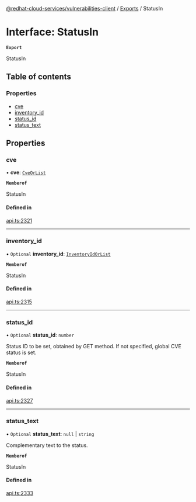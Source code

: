 [@redhat-cloud-services/vulnerabilities-client](../README.md) / [Exports](../modules.md) / StatusIn

# Interface: StatusIn

**`Export`**

StatusIn

## Table of contents

### Properties

- [cve](StatusIn.md#cve)
- [inventory\_id](StatusIn.md#inventory_id)
- [status\_id](StatusIn.md#status_id)
- [status\_text](StatusIn.md#status_text)

## Properties

### cve

• **cve**: [`CveOrList`](../modules.md#cveorlist)

**`Memberof`**

StatusIn

#### Defined in

[api.ts:2321](https://github.com/RedHatInsights/javascript-clients/blob/main/packages/vulnerabilities/api.ts#L2321)

___

### inventory\_id

• `Optional` **inventory\_id**: [`InventoryIdOrList`](../modules.md#inventoryidorlist)

**`Memberof`**

StatusIn

#### Defined in

[api.ts:2315](https://github.com/RedHatInsights/javascript-clients/blob/main/packages/vulnerabilities/api.ts#L2315)

___

### status\_id

• `Optional` **status\_id**: `number`

Status ID to be set, obtained by GET method. If not specified, global CVE status is set.

**`Memberof`**

StatusIn

#### Defined in

[api.ts:2327](https://github.com/RedHatInsights/javascript-clients/blob/main/packages/vulnerabilities/api.ts#L2327)

___

### status\_text

• `Optional` **status\_text**: ``null`` \| `string`

Complementary text to the status.

**`Memberof`**

StatusIn

#### Defined in

[api.ts:2333](https://github.com/RedHatInsights/javascript-clients/blob/main/packages/vulnerabilities/api.ts#L2333)
